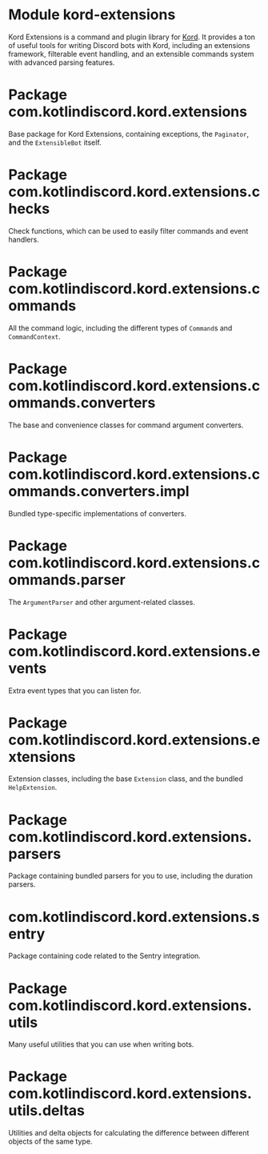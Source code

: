 # Module kord-extensions

Kord Extensions is a command and plugin library for [Kord](https://kordlib.github.io/kord/). It provides a ton of useful tools for writing Discord bots with Kord, including an extensions framework, filterable event handling, and an extensible commands system with advanced parsing features.

# Package com.kotlindiscord.kord.extensions

Base package for Kord Extensions, containing exceptions, the `Paginator`, and the `ExtensibleBot` itself.

# Package com.kotlindiscord.kord.extensions.checks

Check functions, which can be used to easily filter commands and event handlers.

# Package com.kotlindiscord.kord.extensions.commands

All the command logic, including the different types of `Command`s and `CommandContext`.

# Package com.kotlindiscord.kord.extensions.commands.converters

The base and convenience classes for command argument converters.

# Package com.kotlindiscord.kord.extensions.commands.converters.impl

Bundled type-specific implementations of converters.

# Package com.kotlindiscord.kord.extensions.commands.parser

The `ArgumentParser` and other argument-related classes.

# Package com.kotlindiscord.kord.extensions.events

Extra event types that you can listen for.

# Package com.kotlindiscord.kord.extensions.extensions

Extension classes, including the base `Extension` class, and the bundled `HelpExtension`.

# Package com.kotlindiscord.kord.extensions.parsers

Package containing bundled parsers for you to use, including the duration parsers.

# com.kotlindiscord.kord.extensions.sentry

Package containing code related to the Sentry integration.

# Package com.kotlindiscord.kord.extensions.utils

Many useful utilities that you can use when writing bots.

# Package com.kotlindiscord.kord.extensions.utils.deltas

Utilities and delta objects for calculating the difference between different objects of the same type.
